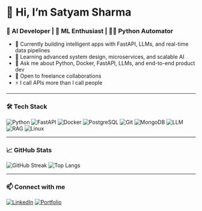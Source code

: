 # 👋 Hi, I’m Satyam Sharma
### 🚀 AI Developer | 🧠 ML Enthusiast | 🧑‍💻 Python Automator

- 🔭 Currently building intelligent apps with FastAPI, LLMs, and real-time data pipelines
- 🌱 Learning advanced system design, microservices, and scalable AI
- 💬 Ask me about Python, Docker, FastAPI, LLMs, and end-to-end product dev
- 🤝 Open to freelance collaborations 
- ⚡ I call APIs more than I call people

---

### 🛠️ Tech Stack
![Python](https://img.shields.io/badge/-Python-333?style=flat&logo=python)
![FastAPI](https://img.shields.io/badge/-FastAPI-333?style=flat&logo=fastapi)
![Docker](https://img.shields.io/badge/-Docker-333?style=flat&logo=docker)
![PostgreSQL](https://img.shields.io/badge/-PostgreSQL-333?style=flat&logo=postgresql)
![Git](https://img.shields.io/badge/-Git-333?style=flat&logo=git)
![MongoDB](https://img.shields.io/badge/-MongoDB-333?style=flat&logo=mongodb)
![LLM](https://img.shields.io/badge/-LLM-333?style=flat&logo=openai)
![RAG](https://img.shields.io/badge/-RAG-333?style=flat&logo=semanticweb)
![Linux](https://img.shields.io/badge/-Linux-333?style=flat&logo=linux)

---

### 📈 GitHub Stats
![GitHub Streak](https://streak-stats.demolab.com/?user=satyam-sharma&theme=dark)
![Top Langs](https://github-readme-stats.vercel.app/api/top-langs/?username=sharma-satyam697&layout=compact&theme=dark)

---

### 📫 Connect with me
[![LinkedIn](https://img.shields.io/badge/-LinkedIn-blue?style=flat&logo=linkedin)](https://linkedin.com/in/satyamsharma61541425b)
[![Portfolio](https://img.shields.io/badge/-Portfolio-333?style=flat&logo=github)](https://sharma-satyam697.github.io/Portfolio/)

